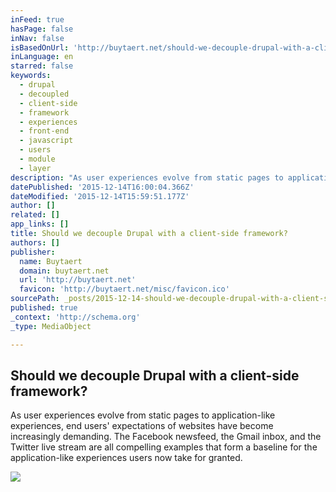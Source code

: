 ```yaml
---
inFeed: true
hasPage: false
inNav: false
isBasedOnUrl: 'http://buytaert.net/should-we-decouple-drupal-with-a-client-side-framework'
inLanguage: en
starred: false
keywords:
  - drupal
  - decoupled
  - client-side
  - framework
  - experiences
  - front-end
  - javascript
  - users
  - module
  - layer
description: "As user experiences evolve from static pages to application-like experiences, end users' expectations of websites have become increasingly demanding. The Facebook newsfeed, the Gmail inbox, and the Twitter live stream are all compelling examples that form a baseline for the application-like experiences users now take for granted."
datePublished: '2015-12-14T16:00:04.366Z'
dateModified: '2015-12-14T15:59:51.177Z'
author: []
related: []
app_links: []
title: Should we decouple Drupal with a client-side framework?
authors: []
publisher:
  name: Buytaert
  domain: buytaert.net
  url: 'http://buytaert.net'
  favicon: 'http://buytaert.net/misc/favicon.ico'
sourcePath: _posts/2015-12-14-should-we-decouple-drupal-with-a-client-side-framework.md
published: true
_context: 'http://schema.org'
_type: MediaObject

---
```

<article style=""><h1>Should we decouple Drupal with a client-side framework?</h1><p>As user experiences evolve from static pages to application-like experiences, end users' expectations of websites have become increasingly demanding. The Facebook newsfeed, the Gmail inbox, and the Twitter live stream are all compelling examples that form a baseline for the application-like experiences users now take for granted.</p><img src="https://s3-us-west-2.amazonaws.com/the-grid-img/p/4a748017c43bd2707e53f3c1b925d92f5f204caf.jpg" /></article>
